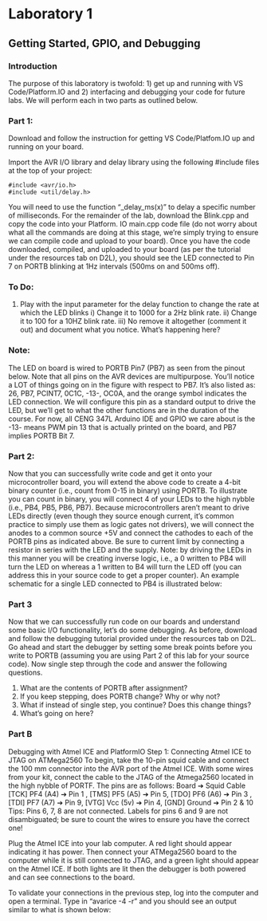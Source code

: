# Laboratory 1

## Getting Started, GPIO, and Debugging

### Introduction
The purpose of this laboratory is twofold: 1) get up and running with VS Code/Platform.IO and 2) interfacing and debugging your code for future labs. We will perform each in two parts as outlined below.

### Part 1:
Download and follow the instruction for getting VS Code/Platfom.IO up and running on your board.

Import the AVR I/O library and delay library using the following #include files at the top of your project:

    #include <avr/io.h>
    #include <util/delay.h>

You will need to use the function “_delay_ms(x)” to delay a specific number of milliseconds. For the remainder of the lab, download the Blink.cpp and copy the code into your Platform. IO main.cpp code file (do not worry about what all the commands are doing at this stage, we’re simply  trying to ensure we can compile code and upload to your board). Once you have the code downloaded, compiled, and uploaded to your board (as per the tutorial under the resources tab on D2L), you should see the LED connected to Pin 7 on PORTB blinking at 1Hz intervals (500ms on and 500ms off).

### To Do:
1. Play with the input parameter for the delay function to change the rate at which the LED
blinks
    i) Change it to 1000 for a 2Hz blink rate.
    ii) Change it to 100 for a 10HZ blink rate.
    iii) No remove it altogether (comment it out) and document what you notice. What’s happening here?

### Note:
The LED on board is wired to PORTB Pin7 (PB7) as seen from the pinout below. Note that all pins on the AVR devices are multipurpose. You’ll notice a LOT of things going on in the figure with respect to PB7. It’s also listed as: 26, PB7, PCINT7, 0C1C, -13-, OC0A, and the orange symbol indicates the LED connection. We will configure this pin as a standard output to drive the LED, but we’ll get to what the other functions are in the duration of the course. For now, all CENG 347L Arduino IDE and GPIO we care about is the -13- means PWM pin 13 that is actually printed on the board, and PB7 implies PORTB Bit 7.

### Part 2:
Now that you can successfully write code and get it onto your microcontroller board, you will extend the above code to create a 4-bit binary counter (i.e., count from 0-15 in binary) using PORTB. To illustrate you can count in binary, you will connect 4 of your LEDs to the high nybble (i.e., PB4, PB5, PB6, PB7). Because microcontrollers aren’t meant to drive LEDs directly (even though they source enough current, it’s common practice to simply use them as logic gates not drivers), we will connect the anodes to a common source +5V and connect the cathodes to each of the PORTB pins as indicated above. Be sure to current limit by connecting a resistor in series with the LED and the supply. Note: by driving the LEDs in this manner you will be creating inverse logic, i.e., a 0 written to PB4 will turn the LED on whereas a 1 written to B4 will turn the LED off (you can address this in your source code to get a proper counter). An example schematic for a single LED connected to PB4 is illustrated below:

### Part 3
Now that we can successfully run code on our boards and understand some basic I/O functionality, let’s do some debugging. As before, download and follow the debugging tutorial provided under the resources tab on D2L. Go ahead and start the debugger by setting some break points before you write to PORTB (assuming you are using Part 2 of this lab for your source code). Now single step through the code and answer the following questions.

1. What are the contents of PORTB after assignment?
2. If you keep stepping, does PORTB change? Why or why not?
3. What if instead of single step, you continue? Does this change things?
4. What’s going on here?

### Part B
Debugging with Atmel ICE and PlatformIO
Step 1: Connecting Atmel ICE to JTAG on ATMega2560 To begin, take the 10-pin squid cable and connect the 100 mm connector into the AVR port of the Atmel ICE. With some wires from your kit, connect the cable to the JTAG of the Atmega2560 located in the high nybble of PORTF. The pins are as follows: Board ➔ Squid Cable [TCK] PF4 (A4) ➔ Pin 1 , [TMS] PF5 (A5) ➔ Pin 5, [TDO] PF6 (A6) ➔ Pin 3 ,[TDI] PF7 (A7) ➔ Pin 9, [VTG] Vcc (5v) ➔ Pin 4, [GND] Ground ➔ Pin 2 & 10 Tips: Pins 6, 7, 8 are not connected. Labels for pins 6 and 9 are not disambiguated; be sure to count the wires to ensure you have the correct one!

Plug the Atmel ICE into your lab computer. A red light should appear indicating it has power. Then connect your ATMega2560 board to the computer while it is still connected to JTAG, and a green light should appear on the Atmel ICE. If both lights are lit then the debugger is both powered and can see connections to the board.

To validate your connections in the previous step, log into the computer and open a terminal. Type in “avarice -4 -r” and you should see an output similar to what is shown below: